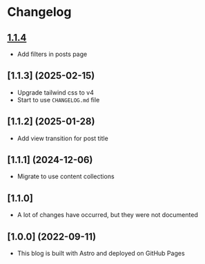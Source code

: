 # Changelog

## [1.1.4](2025-06-04)
- Add filters in posts page

## [1.1.3] (2025-02-15)
- Upgrade tailwind css to v4
- Start to use `CHANGELOG.md` file

## [1.1.2] (2025-01-28)
- Add view transition for post title

## [1.1.1] (2024-12-06)
- Migrate to use content collections

## [1.1.0]
- A lot of changes have occurred, but they were not documented

## [1.0.0] (2022-09-11)
- This blog is built with Astro and deployed on GitHub Pages
